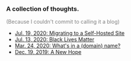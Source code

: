 <!-- {% include=head %} -->

### A collection of thoughts.

<p style="color:grey">(Because I couldn't commit to calling it a blog)</p>

* [Jul. 19, 2020: Migrating to a Self-Hosted Site](07-19-20-self-hosted.html)
* [Jul. 13, 2020: Black Lives Matter](07-13-20-blm.html)
* [Mar. 24, 2020: What's in a (domain) name?](03-24-20-domain-name.html)
* [Dec. 19, 2019: A New Hope](12-19-19-a-new-hope.html)

<!-- {% include=tail %} -->
